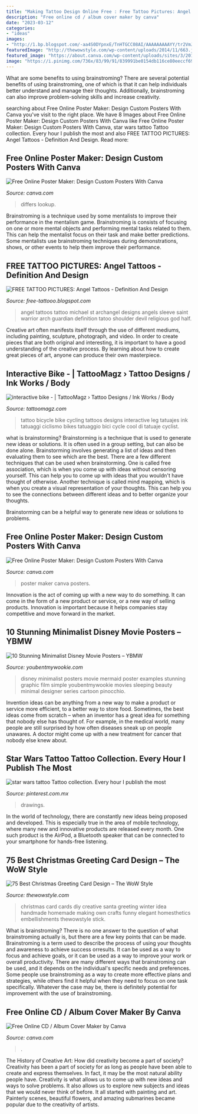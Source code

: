 ```yaml
---
title: "Making Tattoo Design Online Free : Free Tattoo Pictures: Angel Tattoos"
description: "Free online cd / album cover maker by canva"
date: "2023-03-12"
categories:
- "ideas"
images:
- "http://1.bp.blogspot.com/-aa4S0DYpnxE/TnHTGCC08AI/AAAAAAAAAYY/tr2VmJj18jc/s1600/angel+tattoos+-st-michael-tattoo.jpg"
featuredImage: "http://thewowstyle.com/wp-content/uploads/2014/11/663.jpg"
featured_image: "https://about.canva.com/wp-content/uploads/sites/3/2015/02/Album-Cover-Maker.png"
image: "https://i.pinimg.com/736x/83/99/91/839991be0154db116ce80eeccf6934c1.jpg"
---
```



What are some benefits to using brainstroming?
There are several potential benefits of using brainstroming, one of which is that it can help individuals better understand and manage their thoughts. Additionally, brainstroming can also improve problem-solving skills and increase creativity.

	

		
searching about Free Online Poster Maker: Design Custom Posters With Canva you've visit to the right place. We have 8 Images about Free Online Poster Maker: Design Custom Posters With Canva like Free Online Poster Maker: Design Custom Posters With Canva, star wars tattoo Tattoo collection. Every hour I publish the most and also FREE TATTOO PICTURES: Angel Tattoos - Definition And Design. Read more:
		
    
## Free Online Poster Maker: Design Custom Posters With Canva

<img loading=lazy src="https://about.canva.com/wp-content/uploads/sites/3/2015/01/college_poster.png" onerror="this.onerror=null;this.src='https://tse2.mm.bing.net/th?id=OIP.MNJSOozI8COBXfeIvOsPaQHaKe&amp;pid=15.1';" alt="Free Online Poster Maker: Design Custom Posters With Canva">

_Source: canva.com_

>differs lookup. 

	

Brainstroming is a technique used by some mentalists to improve their performance in the mentalism game. Brainstroming is consists of focusing on one or more mental objects and performing mental tasks related to them. This can help the mentalist focus on their task and make better predictions. Some mentalists use brainstroming techniques during demonstrations, shows, or other events to help them improve their performance.

    
## FREE TATTOO PICTURES: Angel Tattoos - Definition And Design

<img loading=lazy src="http://1.bp.blogspot.com/-aa4S0DYpnxE/TnHTGCC08AI/AAAAAAAAAYY/tr2VmJj18jc/s1600/angel+tattoos+-st-michael-tattoo.jpg" onerror="this.onerror=null;this.src='https://tse2.mm.bing.net/th?id=OIP.iTK7OJT-Na3Jgf4JGJxI-wHaNz&amp;pid=15.1';" alt="FREE TATTOO PICTURES: Angel Tattoos - Definition And Design">

_Source: free-tattooo.blogspot.com_

>angel tattoos tattoo michael st archangel designs angels sleeve saint warrior arch guardian definition tatoo shoulder devil religious god half. 

	

Creative art often manifests itself through the use of different mediums, including painting, sculpture, photograph, and video. In order to create pieces that are both original and interesting, it is important to have a good understanding of the creative process. By learning about how to create great pieces of art, anyone can produce their own masterpiece.

    
## Interactive Bike - | TattooMagz › Tattoo Designs / Ink Works / Body

<img loading=lazy src="https://tattoomagz.com/wp-content/uploads/2014/05/interactive-bike.jpg" onerror="this.onerror=null;this.src='https://tse1.mm.bing.net/th?id=OIP.TcJDsbchVB7LueGkE_DobQHaJ4&amp;pid=15.1';" alt="interactive bike - | TattooMagz › Tattoo Designs / Ink Works / Body">

_Source: tattoomagz.com_

>tattoo bicycle bike cycling tattoos designs interactive leg tatuajes ink tatuaggi ciclismo bikes tatuaggio bici cycle cool di tatuaje cyclist. 

	

what is brainstorming?
Brainstorming is a technique that is used to generate new ideas or solutions. It is often used in a group setting, but can also be done alone. Brainstorming involves generating a list of ideas and then evaluating them to see which are the best.
There are a few different techniques that can be used when brainstorming. One is called free association, which is when you come up with ideas without censoring yourself. This can help you to come up with ideas that you wouldn't have thought of otherwise. Another technique is called mind mapping, which is when you create a visual representation of your thoughts. This can help you to see the connections between different ideas and to better organize your thoughts.

Brainstorming can be a helpful way to generate new ideas or solutions to problems.

    
## Free Online Poster Maker: Design Custom Posters With Canva

<img loading=lazy src="https://about.canva.com/wp-content/uploads/sites/3/2015/02/Poster-Maker.png" onerror="this.onerror=null;this.src='https://tse2.mm.bing.net/th?id=OIP.Z_HxnTx9s1snnQcguemT6QHaHl&amp;pid=15.1';" alt="Free Online Poster Maker: Design Custom Posters With Canva">

_Source: canva.com_

>poster maker canva posters. 

	

Innovation is the act of coming up with a new way to do something. It can come in the form of a new product or service, or a new way of selling products. Innovation is important because it helps companies stay competitive and move forward in the market.

    
## 10 Stunning Minimalist Disney Movie Posters – YBMW

<img loading=lazy src="http://youbentmywookie.com/wookie/gallery/0412_minimalist_disney/LITTLE-MERMAID.jpg" onerror="this.onerror=null;this.src='https://tse2.mm.bing.net/th?id=OIP._ueGJzJqlzY6enBd4CzCgQHaKe&amp;pid=15.1';" alt="10 Stunning Minimalist Disney Movie Posters – YBMW">

_Source: youbentmywookie.com_

>disney minimalist posters movie mermaid poster examples stunning graphic film simple youbentmywookie movies sleeping beauty minimal designer series cartoon pinocchio. 

	

Invention ideas can be anything from a new way to make a product or service more efficient, to a better way to store food. Sometimes, the best ideas come from scratch – when an inventor has a great idea for something that nobody else has thought of. For example, in the medical world, many people are still surprised by how often diseases sneak up on people unawares. A doctor might come up with a new treatment for cancer that nobody else knew about.

    
## Star Wars Tattoo Tattoo Collection. Every Hour I Publish The Most

<img loading=lazy src="https://i.pinimg.com/736x/83/99/91/839991be0154db116ce80eeccf6934c1.jpg" onerror="this.onerror=null;this.src='https://tse2.mm.bing.net/th?id=OIP.kHTpt59HF4J50PzLyHZKLgHaHa&amp;pid=15.1';" alt="star wars tattoo Tattoo collection. Every hour I publish the most">

_Source: pinterest.com.mx_

>drawings. 

	

In the world of technology, there are constantly new ideas being proposed and developed. This is especially true in the area of mobile technology, where many new and innovative products are released every month. One such product is the AirPod, a Bluetooth speaker that can be connected to your smartphone for hands-free listening.

    
## 75 Best Christmas Greeting Card Design – The WoW Style

<img loading=lazy src="http://thewowstyle.com/wp-content/uploads/2014/11/663.jpg" onerror="this.onerror=null;this.src='https://tse1.mm.bing.net/th?id=OIP.fzJEnSDAybeLbmP06bdH1AHaKc&amp;pid=15.1';" alt="75 Best Christmas Greeting Card Design – The WoW Style">

_Source: thewowstyle.com_

>christmas card cards diy creative santa greeting winter idea handmade homemade making own crafts funny elegant homesthetics embellishments thewowstyle stick. 

	

What is brainstroming?
There is no one answer to the question of what brainstroming actually is, but there are a few key points that can be made. Brainstroming is a term used to describe the process of using your thoughts and awareness to achieve success orresults. It can be used as a way to focus and achieve goals, or it can be used as a way to improve your work or overall productivity. There are many different ways that brainstroming can be used, and it depends on the individual's specific needs and preferences. Some people use brainstroming as a way to create more effective plans and strategies, while others find it helpful when they need to focus on one task specifically. Whatever the case may be, there is definitely potential for improvement with the use of brainstroming.

    
## Free Online CD / Album Cover Maker By Canva

<img loading=lazy src="https://about.canva.com/wp-content/uploads/sites/3/2015/02/Album-Cover-Maker.png" onerror="this.onerror=null;this.src='https://tse4.mm.bing.net/th?id=OIP.--_yJfbir5-Z1ubDq6P34QHaHa&amp;pid=15.1';" alt="Free Online CD / Album Cover Maker by Canva">

_Source: canva.com_

>. 

	

The History of Creative Art: How did creativity become a part of society?
Creativity has been a part of society for as long as people have been able to create and express themselves. In fact, it may be the most natural ability people have. Creativity is what allows us to come up with new ideas and ways to solve problems. It also allows us to explore new subjects and ideas that we would never think of before. It all started with painting and art. Painterly scenes, beautiful flowers, and amazing submarines became popular due to the creativity of artists.

